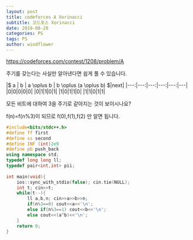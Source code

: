 ```yaml
---
layout: post
title: codeforces A Xorinacci
subtitle: 코드포스 Xorinacci
date: 2019-08-28
categories: PS
tags: PS
author: windflower
---
```


<https://codeforces.com/contest/1208/problem/A>

주기를 갖는다는 사실만 알아낸다면 쉽게 풀 수 있습니다.

|$ a $|$ b $|$ a \oplus b $|$ b \oplus (a \oplus b) $|next|
|---:|---:|---:|---:|---:|---|
|0|0|0|0|0|
|0|1|1|0|1|
|1|0|1|1|0|
|1|1|0|1|1|

모든 비트에 대하여 3을 주기로 같아지는 것이 보이시나요?

f(n)=f(n%3)이 되므로 f(0),f(1),f(2) 만 알면 됩니다.

```cpp
#include<bits/stdc++.h>
#define ff first
#define ss second
#define INF (int)2e9
#define pb push_back
using namespace std;
typedef long long ll;
typedef pair<int,int> pii;
 
int main(void){
	ios::sync_with_stdio(false); cin.tie(NULL);
	int t; cin>>t;
	while(t--){
		ll a,b,n; cin>>a>>b>>n;
		if(n%3==0) cout<<a<<'\n';
		else if(n%3==1) cout<<b<<'\n';
		else cout<<(a^b)<<'\n';
	}
	return 0;
}
```
